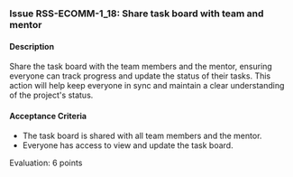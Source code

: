 ### Issue RSS-ECOMM-1_18: Share task board with team and mentor

#### Description
Share the task board with the team members and the mentor, ensuring everyone can track progress and update the status of their tasks. This action will help keep everyone in sync and maintain a clear understanding of the project's status.

#### Acceptance Criteria
- The task board is shared with all team members and the mentor.
- Everyone has access to view and update the task board.

Evaluation: 6 points
